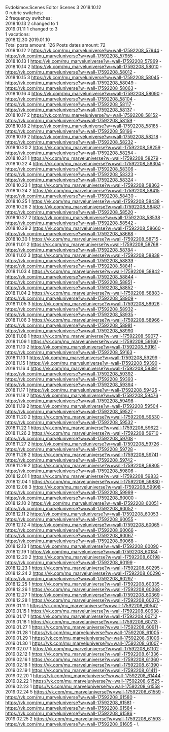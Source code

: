 Evdokimov.Scenes	Editor Scenes 3 2018.10.12\
0 rubric switches:\
2 frequency switches:\
2018.10.13 2 changed to 1 \
2019.01.11 1 changed to 3 \
1 vacations:\
2018.12.30 2019.01.10 \
Total posts amount: 126	Posts dates amount: 72\
2018.10.12 2 https://vk.com/mu_marveluniverse?w=wall-17592208_57944 - https://vk.com/mu_marveluniverse?w=wall-17592208_57955 - \
2018.10.13 1 https://vk.com/mu_marveluniverse?w=wall-17592208_57969 - \
2018.10.14 2 https://vk.com/mu_marveluniverse?w=wall-17592208_58010 - https://vk.com/mu_marveluniverse?w=wall-17592208_58012 - \
2018.10.15 3 https://vk.com/mu_marveluniverse?w=wall-17592208_58045 - https://vk.com/mu_marveluniverse?w=wall-17592208_58049 - https://vk.com/mu_marveluniverse?w=wall-17592208_58063 - \
2018.10.16 4 https://vk.com/mu_marveluniverse?w=wall-17592208_58090 - https://vk.com/mu_marveluniverse?w=wall-17592208_58104 - https://vk.com/mu_marveluniverse?w=wall-17592208_58117 - https://vk.com/mu_marveluniverse?w=wall-17592208_58137 - \
2018.10.17 2 https://vk.com/mu_marveluniverse?w=wall-17592208_58152 - https://vk.com/mu_marveluniverse?w=wall-17592208_58159 - \
2018.10.18 2 https://vk.com/mu_marveluniverse?w=wall-17592208_58185 - https://vk.com/mu_marveluniverse?w=wall-17592208_58196 - \
2018.10.19 2 https://vk.com/mu_marveluniverse?w=wall-17592208_58218 - https://vk.com/mu_marveluniverse?w=wall-17592208_58232 - \
2018.10.20 2 https://vk.com/mu_marveluniverse?w=wall-17592208_58259 - https://vk.com/mu_marveluniverse?w=wall-17592208_58254 - \
2018.10.21 1 https://vk.com/mu_marveluniverse?w=wall-17592208_58279 - \
2018.10.22 4 https://vk.com/mu_marveluniverse?w=wall-17592208_58304 - https://vk.com/mu_marveluniverse?w=wall-17592208_58306 - https://vk.com/mu_marveluniverse?w=wall-17592208_58323 - https://vk.com/mu_marveluniverse?w=wall-17592208_58324 - \
2018.10.23 1 https://vk.com/mu_marveluniverse?w=wall-17592208_58363 - \
2018.10.24 2 https://vk.com/mu_marveluniverse?w=wall-17592208_58415 - https://vk.com/mu_marveluniverse?w=wall-17592208_58430 - \
2018.10.25 1 https://vk.com/mu_marveluniverse?w=wall-17592208_58438 - \
2018.10.26 2 https://vk.com/mu_marveluniverse?w=wall-17592208_58487 - https://vk.com/mu_marveluniverse?w=wall-17592208_58520 - \
2018.10.27 2 https://vk.com/mu_marveluniverse?w=wall-17592208_58538 - https://vk.com/mu_marveluniverse?w=wall-17592208_58542 - \
2018.10.29 2 https://vk.com/mu_marveluniverse?w=wall-17592208_58660 - https://vk.com/mu_marveluniverse?w=wall-17592208_58668 - \
2018.10.30 1 https://vk.com/mu_marveluniverse?w=wall-17592208_58715 - \
2018.11.01 2 https://vk.com/mu_marveluniverse?w=wall-17592208_58768 - https://vk.com/mu_marveluniverse?w=wall-17592208_58784 - \
2018.11.02 3 https://vk.com/mu_marveluniverse?w=wall-17592208_58838 - https://vk.com/mu_marveluniverse?w=wall-17592208_58839 - https://vk.com/mu_marveluniverse?w=wall-17592208_58841 - \
2018.11.03 4 https://vk.com/mu_marveluniverse?w=wall-17592208_58842 - https://vk.com/mu_marveluniverse?w=wall-17592208_58844 - https://vk.com/mu_marveluniverse?w=wall-17592208_58851 - https://vk.com/mu_marveluniverse?w=wall-17592208_58852 - \
2018.11.04 2 https://vk.com/mu_marveluniverse?w=wall-17592208_58883 - https://vk.com/mu_marveluniverse?w=wall-17592208_58909 - \
2018.11.05 3 https://vk.com/mu_marveluniverse?w=wall-17592208_58926 - https://vk.com/mu_marveluniverse?w=wall-17592208_58932 - https://vk.com/mu_marveluniverse?w=wall-17592208_58935 - \
2018.11.06 3 https://vk.com/mu_marveluniverse?w=wall-17592208_58966 - https://vk.com/mu_marveluniverse?w=wall-17592208_58981 - https://vk.com/mu_marveluniverse?w=wall-17592208_58990 - \
2018.11.08 1 https://vk.com/mu_marveluniverse?w=wall-17592208_59077 - \
2018.11.09 1 https://vk.com/mu_marveluniverse?w=wall-17592208_59160 - \
2018.11.10 2 https://vk.com/mu_marveluniverse?w=wall-17592208_59161 - https://vk.com/mu_marveluniverse?w=wall-17592208_59163 - \
2018.11.13 1 https://vk.com/mu_marveluniverse?w=wall-17592208_59299 - \
2018.11.15 1 https://vk.com/mu_marveluniverse?w=wall-17592208_59390 - \
2018.11.16 4 https://vk.com/mu_marveluniverse?w=wall-17592208_59391 - https://vk.com/mu_marveluniverse?w=wall-17592208_59392 - https://vk.com/mu_marveluniverse?w=wall-17592208_59393 - https://vk.com/mu_marveluniverse?w=wall-17592208_59394 - \
2018.11.17 1 https://vk.com/mu_marveluniverse?w=wall-17592208_59425 - \
2018.11.18 2 https://vk.com/mu_marveluniverse?w=wall-17592208_59476 - https://vk.com/mu_marveluniverse?w=wall-17592208_59498 - \
2018.11.19 2 https://vk.com/mu_marveluniverse?w=wall-17592208_59504 - https://vk.com/mu_marveluniverse?w=wall-17592208_59527 - \
2018.11.20 2 https://vk.com/mu_marveluniverse?w=wall-17592208_59530 - https://vk.com/mu_marveluniverse?w=wall-17592208_59532 - \
2018.11.22 1 https://vk.com/mu_marveluniverse?w=wall-17592208_59622 - \
2018.11.26 2 https://vk.com/mu_marveluniverse?w=wall-17592208_59710 - https://vk.com/mu_marveluniverse?w=wall-17592208_59708 - \
2018.11.27 2 https://vk.com/mu_marveluniverse?w=wall-17592208_59726 - https://vk.com/mu_marveluniverse?w=wall-17592208_59728 - \
2018.11.28 2 https://vk.com/mu_marveluniverse?w=wall-17592208_59741 - https://vk.com/mu_marveluniverse?w=wall-17592208_59742 - \
2018.11.29 2 https://vk.com/mu_marveluniverse?w=wall-17592208_59805 - https://vk.com/mu_marveluniverse?w=wall-17592208_59806 - \
2018.12.01 1 https://vk.com/mu_marveluniverse?w=wall-17592208_59833 - \
2018.12.04 1 https://vk.com/mu_marveluniverse?w=wall-17592208_59880 - \
2018.12.08 3 https://vk.com/mu_marveluniverse?w=wall-17592208_59998 - https://vk.com/mu_marveluniverse?w=wall-17592208_59999 - https://vk.com/mu_marveluniverse?w=wall-17592208_60000 - \
2018.12.10 2 https://vk.com/mu_marveluniverse?w=wall-17592208_60051 - https://vk.com/mu_marveluniverse?w=wall-17592208_60052 - \
2018.12.11 2 https://vk.com/mu_marveluniverse?w=wall-17592208_60053 - https://vk.com/mu_marveluniverse?w=wall-17592208_60055 - \
2018.12.12 4 https://vk.com/mu_marveluniverse?w=wall-17592208_60065 - https://vk.com/mu_marveluniverse?w=wall-17592208_60066 - https://vk.com/mu_marveluniverse?w=wall-17592208_60067 - https://vk.com/mu_marveluniverse?w=wall-17592208_60068 - \
2018.12.13 1 https://vk.com/mu_marveluniverse?w=wall-17592208_60090 - \
2018.12.19 1 https://vk.com/mu_marveluniverse?w=wall-17592208_60184 - \
2018.12.20 2 https://vk.com/mu_marveluniverse?w=wall-17592208_60198 - https://vk.com/mu_marveluniverse?w=wall-17592208_60199 - \
2018.12.23 1 https://vk.com/mu_marveluniverse?w=wall-17592208_60295 - \
2018.12.24 2 https://vk.com/mu_marveluniverse?w=wall-17592208_60296 - https://vk.com/mu_marveluniverse?w=wall-17592208_60297 - \
2018.12.25 1 https://vk.com/mu_marveluniverse?w=wall-17592208_60335 - \
2018.12.26 1 https://vk.com/mu_marveluniverse?w=wall-17592208_60368 - \
2018.12.27 1 https://vk.com/mu_marveluniverse?w=wall-17592208_60369 - \
2018.12.28 1 https://vk.com/mu_marveluniverse?w=wall-17592208_60370 - \
2019.01.11 1 https://vk.com/mu_marveluniverse?w=wall-17592208_60542 - \
2019.01.15 1 https://vk.com/mu_marveluniverse?w=wall-17592208_60638 - \
2019.01.17 1 https://vk.com/mu_marveluniverse?w=wall-17592208_60712 - \
2019.01.18 1 https://vk.com/mu_marveluniverse?w=wall-17592208_60713 - \
2019.01.27 1 https://vk.com/mu_marveluniverse?w=wall-17592208_60911 - \
2019.01.28 1 https://vk.com/mu_marveluniverse?w=wall-17592208_61005 - \
2019.01.29 1 https://vk.com/mu_marveluniverse?w=wall-17592208_61006 - \
2019.01.30 1 https://vk.com/mu_marveluniverse?w=wall-17592208_61007 - \
2019.02.07 1 https://vk.com/mu_marveluniverse?w=wall-17592208_61102 - \
2019.02.12 1 https://vk.com/mu_marveluniverse?w=wall-17592208_61336 - \
2019.02.16 1 https://vk.com/mu_marveluniverse?w=wall-17592208_61360 - \
2019.02.18 1 https://vk.com/mu_marveluniverse?w=wall-17592208_61390 - \
2019.02.19 1 https://vk.com/mu_marveluniverse?w=wall-17592208_61411 - \
2019.02.20 1 https://vk.com/mu_marveluniverse?w=wall-17592208_61444 - \
2019.02.22 1 https://vk.com/mu_marveluniverse?w=wall-17592208_61525 - \
2019.02.23 1 https://vk.com/mu_marveluniverse?w=wall-17592208_61558 - \
2019.02.24 5 https://vk.com/mu_marveluniverse?w=wall-17592208_61559 - https://vk.com/mu_marveluniverse?w=wall-17592208_61580 - https://vk.com/mu_marveluniverse?w=wall-17592208_61581 - https://vk.com/mu_marveluniverse?w=wall-17592208_61584 - https://vk.com/mu_marveluniverse?w=wall-17592208_61586 - \
2019.02.25 2 https://vk.com/mu_marveluniverse?w=wall-17592208_61593 - https://vk.com/mu_marveluniverse?w=wall-17592208_61605 - \
